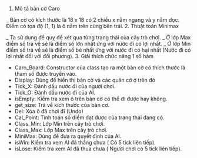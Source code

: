 1. Mô tả bàn cờ Caro

_ Bàn cờ có kích thước là 18 x 18 có 2 chiều x nằm ngang và y nằm dọc. Điểm có tọa độ (1, 1) là ô nằm trên cùng bên trái.
2. Thuật toán Minimax

_ Ta sử dụng để quỵ để xét qua từng trạng thái của cây trò chơi.
_ Ở lớp Max điểm số trả về sẽ là điểm số lớn nhất ứng với nước đi có lợi nhất.
_ Ở lớp Min điểm số trả về sẽ là điểm số bé nhất ứng với nước đi có hại nhất (Nước đi có lợi nhất đối với đối phương).
3. Giải thích chức năng 1 số hàm
* Caro_Board: Constructor của class tạo ra một bàn cờ có thích thước là tham số được truyền vào.
* Display: Dùng để hiển thị bàn cờ và các quân cờ ở trên đó
* Tick_X: Đánh dấu nước đi của người chơi.
* Tick_O: Đánh dấu nước đi của AI.
* isEmpty: Kiểm tra xem ô trên bàn cờ có thể đi được hay không.
* get_size: Trả về kích thước của bàn cơ.
* Del: Xóa ô đã chơi đi (Undo)
* Cal_Point: Tính toán số điểm đạt được của trạng thái đang có.
* Class_Min: Lớp Min trên cây trò chơi.
* Class_Max: Lớp Max trên cây trò chơi.
* MiniMax: Dùng để đưa ra quyết định của AI.
* isWin: Kiểm tra xem AI đã thắng chưa ( Có 5 tick liên tiếp).
* isLose: Kiểm tra xem AI đã thua chưa ( Người chơi có 5 tick liên tiếp).
